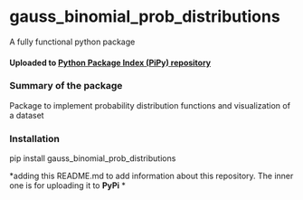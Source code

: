 # gauss_binomial_prob_distributions
A fully functional python package 
#### Uploaded to [Python Package Index (PiPy) repository](https://pypi.org/project/gauss-binomial-prob-distributions/)

### Summary of the package
Package to implement probability distribution functions and visualization of a dataset

### Installation
pip install gauss_binomial_prob_distributions

*adding this README.md to add information about this repository. The inner one is for uploading it to **PyPi** *
